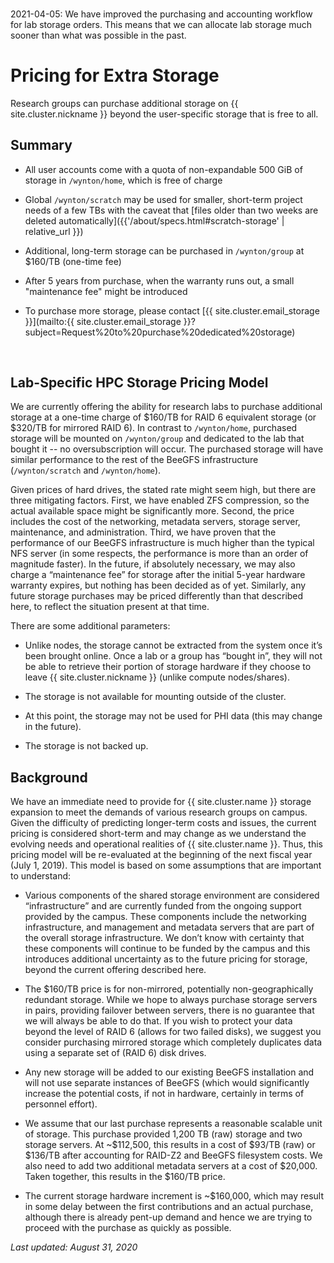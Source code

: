 <div class="alert alert-info" role="alert" style="margin-top: 3ex; margin-bottom: 3ex;">
2021-04-05: We have improved the purchasing and accounting workflow for lab storage orders.  This means that we can allocate lab storage much sooner than what was possible in the past.
</div>

# Pricing for Extra Storage

Research groups can purchase additional storage on {{ site.cluster.nickname }} beyond the user-specific storage that is free to all.

## Summary

* All user accounts come with a quota of non-expandable 500 GiB of storage in `/wynton/home`, which is free of charge

* Global `/wynton/scratch` may be used for smaller, short-term project needs of a few TBs with the caveat that [files older than two weeks are deleted automatically]({{'/about/specs.html#scratch-storage' | relative_url }})

* Additional, long-term storage can be purchased in `/wynton/group` at $160/TB (one-time fee)

* After 5 years from purchase, when the warranty runs out, a small "maintenance fee" might be introduced

* To purchase more storage, please contact [{{ site.cluster.email_storage }}](mailto:{{ site.cluster.email_storage }}?subject=Request%20to%20purchase%20dedicated%20storage)

<br>


## Lab-Specific HPC Storage Pricing Model

We are currently offering the ability for research labs to purchase additional storage at a one-time charge of $160/TB for RAID 6 equivalent storage (or $320/TB for mirrored RAID 6).  In contrast to `/wynton/home`, purchased storage will be mounted on `/wynton/group` and dedicated to the lab that bought it -- no oversubscription will occur.  The purchased storage will have similar performance to the rest of the BeeGFS infrastructure (`/wynton/scratch` and `/wynton/home`).

Given prices of hard drives, the stated rate might seem high, but there are three mitigating factors. First, we have enabled ZFS compression, so the actual available space might be significantly more. Second, the price includes the cost of the networking, metadata servers, storage server, maintenance, and administration. Third, we have proven that the performance of our BeeGFS infrastructure is much higher than the typical NFS server (in some respects, the performance is more than an order of magnitude faster). In the future, if absolutely necessary, we may also charge a “maintenance fee” for storage after the initial 5-year hardware warranty expires, but nothing has been decided as of yet. Similarly, any future storage purchases may be priced differently than that described here, to reflect the situation present at that time.

There are some additional parameters:

* Unlike nodes, the storage cannot be extracted from the system once it’s been brought online. Once a lab or a group has “bought in”, they will not be able to retrieve their portion of storage hardware if they choose to leave {{ site.cluster.nickname }} (unlike compute nodes/shares).

* The storage is not available for mounting outside of the cluster.

* At this point, the storage may not be used for PHI data (this may change in the future).

* The storage is not backed up.


## Background

We have an immediate need to provide for {{ site.cluster.name }} storage expansion to meet the demands of various research groups on campus. Given the difficulty of predicting longer-term costs and issues, the current pricing is considered short-term and may change as we understand the evolving needs and operational realities of {{ site.cluster.name }}. Thus, this pricing model will be re-evaluated at the beginning of the next fiscal year (July 1, 2019). This model is based on some assumptions that are important to understand:

* Various components of the shared storage environment are considered “infrastructure” and are currently funded from the ongoing support provided by the campus.  These components include the networking infrastructure, and management and metadata servers that are part of the overall storage infrastructure. We don’t know with certainty that these components will continue to be funded by the campus and this introduces additional uncertainty as to the future pricing for storage, beyond the current offering described here.

* The $160/TB price is for non-mirrored, potentially non-geographically redundant storage.  While we hope to always purchase storage servers in pairs, providing failover between servers, there is no guarantee that we will always be able to do that. If you wish to protect your data beyond the level of RAID 6 (allows for two failed disks), we suggest you consider purchasing mirrored storage which completely duplicates data using a separate set of (RAID 6) disk drives.

* Any new storage will be added to our existing BeeGFS installation and will not use separate instances of BeeGFS (which would significantly increase the potential costs, if not in hardware, certainly in terms of personnel effort).

* We assume that our last purchase represents a reasonable scalable unit of storage.  This purchase provided 1,200 TB (raw) storage and two storage servers.  At ~$112,500, this results in a cost of $93/TB (raw) or $136/TB after accounting for RAID-Z2 and BeeGFS filesystem costs. We also need to add two additional metadata servers at a cost of $20,000. Taken together, this results in the $160/TB price.

* The current storage hardware increment is ~$160,000, which may result in some delay between the first contributions and an actual purchase, although there is already pent-up demand and hence we are trying to proceed with the purchase as quickly as possible.


_Last updated: August 31, 2020_

